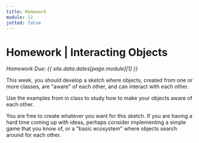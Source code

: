 ```yaml
---
title: Homework
module: 12
jotted: false
---
```


# Homework | Interacting Objects

_Homework Due: {{ site.data.dates[page.module][1] }}_

This week, you should develop a sketch where objects, created from one or more classes, are "aware" of each other, and can interact with each other.

Use the examples from in class to study how to make your objects aware of each other.

You are free to create whatever you want for this sketch. If you are having a hard time coming up with ideas, perhaps consider implementing a simple game that you know of, or a "basic ecosystem" where objects search around for each other.
